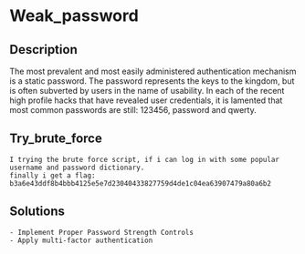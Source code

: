 # Weak_password

## Description

The most prevalent and most easily administered authentication mechanism is a static password. The password represents the keys to the kingdom, but is often subverted by users in the name of usability. In each of the recent high profile hacks that have revealed user credentials, it is lamented that most common passwords are still: 123456, password and qwerty.

## Try_brute_force

    I trying the brute force script, if i can log in with some popular username and password dictionary.
    finally i get a flag: b3a6e43ddf8b4bbb4125e5e7d23040433827759d4de1c04ea63907479a80a6b2

## Solutions

    - Implement Proper Password Strength Controls
    - Apply multi-factor authentication